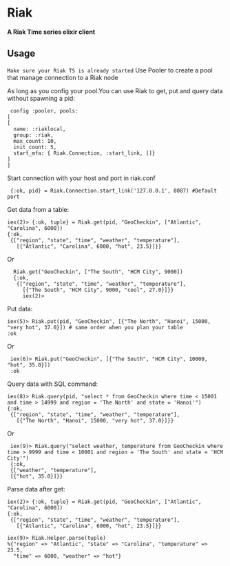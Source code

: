 # Riak

**A Riak Time series elixir client**

## Usage
`Make sure your Riak TS is already started`
Use Pooler to create a pool that manage connection to a Riak node

As long as you config your pool.You can use Riak to get, put and query data without spawning a pid:

  ```
   config :pooler, pools:
[
  [
    name: :riaklocal,
    group: :riak,
    max_count: 10,
    init_count: 5,
    start_mfa: { Riak.Connection, :start_link, []}
  ]
]
  ```

Start connection with your host and port in riak.conf
  ```
   {:ok, pid} = Riak.Connection.start_link('127.0.0.1', 8087) #Default port
  ```
  
Get data from a table:
  ```
  iex(2)> {:ok, tuple} = Riak.get(pid, "GeoCheckin", ["Atlantic", "Carolina", 6000])
  {:ok,
   {["region", "state", "time", "weather", "temperature"],
     [{"Atlantic", "Carolina", 6000, "hot", 23.5}]}}
  ```
  Or
  ```
    Riak.get("GeoCheckin", ["The South", "HCM City", 9000])
    {:ok,
     {["region", "state", "time", "weather", "temperature"],
       [{"The South", "HCM City", 9000, "cool", 27.0}]}}
       iex(2)>
  ```
  
Put data:
  ```
  iex(5)> Riak.put(pid, "GeoCheckin", [{"The North", "Hanoi", 15000, "very hot", 37.0}]) # same order when you plan your table
  :ok
  ```
  Or
  ```
   iex(6)> Riak.put("GeoCheckin", [{"The South", "HCM City", 10000, "hot", 35.0}])
   :ok
  ```
  
Query data with SQL command:
  ```
  iex(8)> Riak.query(pid, "select * from GeoCheckin where time < 15001 and time > 14999 and region = 'The North' and state = 'Hanoi'")
  {:ok,
   {["region", "state", "time", "weather", "temperature"],
     [{"The North", "Hanoi", 15000, "very hot", 37.0}]}}
  ```
  Or
  ```
   iex(9)> Riak.query("select weather, temperature from GeoCheckin where time > 9999 and time < 10001 and region = 'The South' and state = 'HCM City'")
   {:ok,
   {["weather", "temperature"],
   [{"hot", 35.0}]}}
  ```
  
Parse data after get:
  ```
  iex(2)> {:ok, tuple} = Riak.get(pid, "GeoCheckin", ["Atlantic", "Carolina", 6000])
  {:ok,
   {["region", "state", "time", "weather", "temperature"],
     [{"Atlantic", "Carolina", 6000, "hot", 23.5}]}}

  iex(9)> Riak.Helper.parse(tuple)
  %{"region" => "Atlantic", "state" => "Carolina", "temperature" => 23.5,
    "time" => 6000, "weather" => "hot"}
  ```
